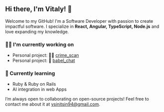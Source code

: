 ## Hi there, I'm Vitaly! 👋

Welcome to my GitHub! I'm a Software Developer with passion to create impactful software. I specialize in **React, Angular, TypeScript, Node.js** and love expanding my knowledge. 

### 👨‍💻 I'm currently working on
- Personal project: 👮‍♂️ [crime_scan](https://github.com/vitalysinitsin/crime_scan)
- Personal project: 💬 [babel_chat](https://github.com/vitalysinitsin/babel_chat) 

### 🌱 Currently learning
- Ruby & Ruby on Rails
- AI integration in web Apps

I’m always open to collaborating on open-source projects! Feel free to contact me about it at vsinitsin94@gmail.com.


<!--## 💻 Tech Stack
- **Frontend:** React, TypeScript, JavaScript, HTML/CSS, Redux, Next.js  
- **Backend:** Node.js, Express, REST APIs  
- **Tools:** Git, Docker, Webpack, Jest, Cypress, GitHub Actions  
- **Databases:** PostgreSQL, MongoDB  
- **Cloud:** AWS, Azure-->  

